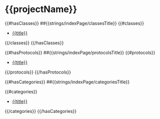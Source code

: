 # {{projectName}}

{{#hasClasses}}
##{{strings/indexPage/classesTitle}}
{{#classes}}
* [{{title}}][]

[{{title}}]: {{title}}

{{/classes}}
{{/hasClasses}}

{{#hasProtocols}}
##{{strings/indexPage/protocolsTitle}}
{{#protocols}}
* [{{title}}][]

[{{title}}]: {{title}}


{{/protocols}}
{{/hasProtocols}}

{{#hasCategories}}
##{{strings/indexPage/categoriesTitle}}

{{#categories}}
* [{{title}}][]

[{{title}}]: {{title}}

{{/categories}}
{{/hasCategories}}